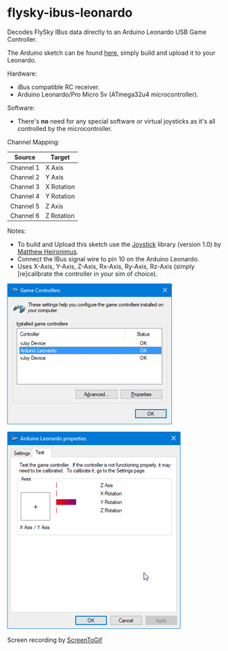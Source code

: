 # flysky-ibus-leonardo
Decodes FlySky IBus data directly to an Arduino Leonardo USB Game Controller.

The Arduino sketch can be found [here](/flysky-ibus-leonardo.ino), simply build and upload it to your Leonardo.

Hardware:
* iBus compatible RC receiver.
* Arduino Leonardo/Pro Micro 5v (ATmega32u4 microcontroller).

Software:
* There's **no** need for any special software or virtual joysticks as it's all controlled by the microcontroller.

Channel Mapping:

Source | Target
------------ | -------------
Channel 1 | X Axis
Channel 2 | Y Axis
Channel 3 | X Rotation
Channel 4 | Y Rotation
Channel 5 | Z Axis
Channel 6 | Z Rotation

Notes:
* To build and Upload this sketch use the [Joystick](https://github.com/MHeironimus/ArduinoJoystickLibrary) library (version 1.0) by [Matthew Heironimus](https://github.com/MHeironimus).
* Connect the IBus signal wire to pin 10 on the Arduino Leonardo.
* Uses X-Axis, Y-Axis, Z-Axis, Rx-Axis, Ry-Axis, Rz-Axis (simply [re]calibrate the controller in your sim of choice).

![Game Controllers](/images/win10_game_controllers.png)

![Sample](/images/win10_sample.gif)

Screen recording by [ScreenToGif](https://github.com/NickeManarin/ScreenToGif)
